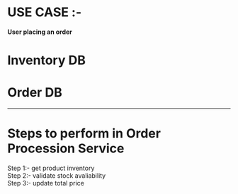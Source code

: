# USE CASE :-
<b>User placing an order</b>

<h1>Inventory DB</h1>
<h1>Order DB</h1>

<hr>
<h1>Steps to perform in Order Procession Service</h1>
Step 1:- get product inventory<br>
Step 2:- validate stock avaliability<br>
Step 3:- update total price

